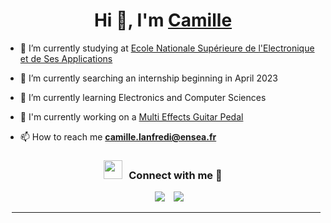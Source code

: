 <h1 align="center">Hi 👋, I'm <a href="https://100rabhcsmc.github.io/Me.io/" target="blank">
Camille</a></h1>


- 🔭 I’m currently studying at  <a href="https://www.ensea.fr/fr" target="blank">Ecole Nationale Supérieure de l'Electronique et de Ses Applications</a>

- 🌱 I’m currently searching an internship beginning in April 2023

- 🌱 I’m currently learning Electronics and Computer Sciences

- 📝 I'm currently working on a [Multi Effects Guitar Pedal](https://github.com/lucacros/2324_Projet2A_PedaleGuitare)

- 📫 How to reach me **camille.lanfredi@ensea.fr**


<h3 align="center" > <img src="https://media.giphy.com/media/iY8CRBdQXODJSCERIr/giphy.gif" width="30" height="30" style="margin-right: 10px;">Connect with me 🤝 </h3>

<p align="center">

 <div align="center"  class="icons-social" style="margin-left: 10px;">
        <a style="margin-left: 10px;"  target="_blank" href="https://www.linkedin.com/in/camille-lanfredi-461030229/">
			<img src="https://img.icons8.com/doodle/40/000000/linkedin--v2.png"></a>
        <a style="margin-left: 10px;" target="_blank" href="https://github.com/Ellimaaac/Ellimaaac">
		<img src="https://img.icons8.com/doodle/40/000000/github--v1.png"></a>
</p>


---
